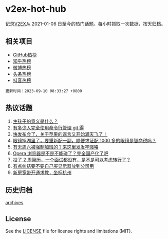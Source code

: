 # v2ex-hot-hub

 记录[V2EX](https://www.v2ex.com/)从 2021-01-06 日至今的热门话题。每小时抓取一次数据，按天[归档](archives)。
 
 ## 相关项目

- [GitHub热榜](https://github.com/lonnyzhang423/github-hot-hub)
- [知乎热榜](https://github.com/lonnyzhang423/zhihu-hot-hub)
- [微博热榜](https://github.com/lonnyzhang423/weibo-hot-hub)
- [头条热榜](https://github.com/lonnyzhang423/toutiao-hot-hub)
- [抖音热榜](https://github.com/lonnyzhang423/douyin-hot-hub)


 `更新时间：2023-09-10 08:33:27 +0800`

## 热议话题

1. [生孩子的意义是什么？](https://www.v2ex.com/t/972200)
1. [有多少人完全使用命令行管理 git 得](https://www.v2ex.com/t/972261)
1. [快发布会了，关于苹果的谣言又开始满天飞了！](https://www.v2ex.com/t/972227)
1. [眼镜掉湖里了，要重新配一副，顺便求证配 1000 多的眼镜是智商税吗？](https://www.v2ex.com/t/972194)
1. [有无周六被强制加班的？来这里发发牢骚咯](https://www.v2ex.com/t/972193)
1. [Opera 浏览器是不是不能碰了？完全国产化了吧](https://www.v2ex.com/t/972197)
1. [投了 2 周简历，一个面试都没有，是不是可以考虑转行了？](https://www.v2ex.com/t/972260)
1. [有点纠结要不要自己买显示器放到公司用](https://www.v2ex.com/t/972195)
1. [新房宽带开通求教，坐标杭州](https://www.v2ex.com/t/972230)

## 历史归档

[archives](archives)

## License

See the [LICENSE](LICENSE) file for license rights and limitations (MIT).
